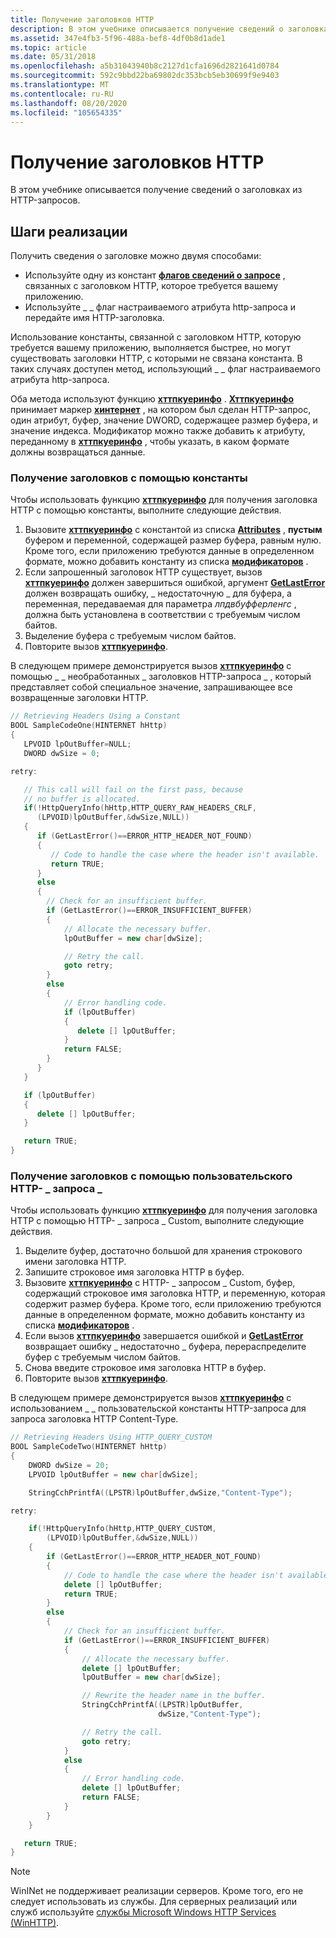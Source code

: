 ```yaml
---
title: Получение заголовков HTTP
description: В этом учебнике описывается получение сведений о заголовках из HTTP-запросов.
ms.assetid: 347e4fb3-5f96-488a-bef8-4df0b8d1ade1
ms.topic: article
ms.date: 05/31/2018
ms.openlocfilehash: a5b31043940b8c2127d1cfa1696d2821641d0784
ms.sourcegitcommit: 592c9bbd22ba69802dc353bcb5eb30699f9e9403
ms.translationtype: MT
ms.contentlocale: ru-RU
ms.lasthandoff: 08/20/2020
ms.locfileid: "105654335"
---
```

# <a name="retrieving-http-headers"></a>Получение заголовков HTTP

В этом учебнике описывается получение сведений о заголовках из HTTP-запросов.

## <a name="implementation-steps"></a>Шаги реализации

Получить сведения о заголовке можно двумя способами:

-   Используйте одну из констант [**флагов сведений о запросе**](query-info-flags.md) , связанных с заголовком HTTP, которое требуется вашему приложению.
-   Используйте \_ \_ флаг настраиваемого атрибута http-запроса и передайте имя HTTP-заголовка.

Использование константы, связанной с заголовком HTTP, которую требуется вашему приложению, выполняется быстрее, но могут существовать заголовки HTTP, с которыми не связана константа. В таких случаях доступен метод, использующий \_ \_ флаг настраиваемого атрибута http-запроса.

Оба метода используют функцию [**хттпкуеринфо**](/windows/desktop/api/Wininet/nf-wininet-httpqueryinfoa) . [**Хттпкуеринфо**](/windows/desktop/api/Wininet/nf-wininet-httpqueryinfoa) принимает маркер [**хинтернет**](appendix-a-hinternet-handles.md) , на котором был сделан HTTP-запрос, один атрибут, буфер, значение DWORD, содержащее размер буфера, и значение индекса. Модификатор можно также добавить к атрибуту, переданному в [**хттпкуеринфо**](/windows/desktop/api/Wininet/nf-wininet-httpqueryinfoa) , чтобы указать, в каком формате должны возвращаться данные.

### <a name="retrieving-headers-using-a-constant"></a>Получение заголовков с помощью константы

Чтобы использовать функцию [**хттпкуеринфо**](/windows/desktop/api/Wininet/nf-wininet-httpqueryinfoa) для получения заголовка HTTP с помощью константы, выполните следующие действия.

1.  Вызовите [**хттпкуеринфо**](/windows/desktop/api/Wininet/nf-wininet-httpqueryinfoa) с константой из списка [**Attributes**](query-info-flags.md) , **пустым** буфером и переменной, содержащей размер буфера, равным нулю. Кроме того, если приложению требуются данные в определенном формате, можно добавить константу из списка [**модификаторов**](query-info-flags.md) .
2.  Если запрошенный заголовок HTTP существует, вызов [**хттпкуеринфо**](/windows/desktop/api/Wininet/nf-wininet-httpqueryinfoa) должен завершиться ошибкой, аргумент [**GetLastError**](/windows/desktop/api/errhandlingapi/nf-errhandlingapi-getlasterror) должен возвращать ошибку, \_ недостаточную \_ для буфера, а переменная, передаваемая для параметра *лпдвбуфферленгс* , должна быть установлена в соответствии с требуемым числом байтов.
3.  Выделение буфера с требуемым числом байтов.
4.  Повторите вызов [**хттпкуеринфо**](/windows/desktop/api/Wininet/nf-wininet-httpqueryinfoa).

В следующем примере демонстрируется вызов [**хттпкуеринфо**](/windows/desktop/api/Wininet/nf-wininet-httpqueryinfoa) с помощью \_ \_ необработанных \_ заголовков HTTP-запроса \_ , который представляет собой специальное значение, запрашивающее все возвращенные заголовки HTTP.


```C++
// Retrieving Headers Using a Constant
BOOL SampleCodeOne(HINTERNET hHttp)
{
   LPVOID lpOutBuffer=NULL;
   DWORD dwSize = 0;

retry:

   // This call will fail on the first pass, because
   // no buffer is allocated.
   if(!HttpQueryInfo(hHttp,HTTP_QUERY_RAW_HEADERS_CRLF,
      (LPVOID)lpOutBuffer,&dwSize,NULL))
   {
      if (GetLastError()==ERROR_HTTP_HEADER_NOT_FOUND)
      {
         // Code to handle the case where the header isn't available.
         return TRUE;
      }
      else
      {
        // Check for an insufficient buffer.
        if (GetLastError()==ERROR_INSUFFICIENT_BUFFER)
        {
            // Allocate the necessary buffer.
            lpOutBuffer = new char[dwSize];

            // Retry the call.
            goto retry;
        }
        else
        {
            // Error handling code.
            if (lpOutBuffer)
            {
               delete [] lpOutBuffer;
            }
            return FALSE;
        }
      }
   }

   if (lpOutBuffer)
   {
      delete [] lpOutBuffer;
   }

   return TRUE;
}
```



### <a name="retrieving-headers-using-http_query_custom"></a>Получение заголовков с помощью пользовательского HTTP- \_ запроса \_

Чтобы использовать функцию [**хттпкуеринфо**](/windows/desktop/api/Wininet/nf-wininet-httpqueryinfoa) для получения заголовка HTTP с помощью HTTP- \_ запроса \_ Custom, выполните следующие действия.

1.  Выделите буфер, достаточно большой для хранения строкового имени заголовка HTTP.
2.  Запишите строковое имя заголовка HTTP в буфер.
3.  Вызовите [**хттпкуеринфо**](/windows/desktop/api/Wininet/nf-wininet-httpqueryinfoa) с HTTP- \_ запросом \_ Custom, буфер, содержащий строковое имя заголовка HTTP, и переменную, которая содержит размер буфера. Кроме того, если приложению требуются данные в определенном формате, можно добавить константу из списка [**модификаторов**](query-info-flags.md) .
4.  Если вызов [**хттпкуеринфо**](/windows/desktop/api/Wininet/nf-wininet-httpqueryinfoa) завершается ошибкой и [**GetLastError**](/windows/desktop/api/errhandlingapi/nf-errhandlingapi-getlasterror) возвращает ошибку \_ недостаточно \_ буфера, перераспределите буфер с требуемым числом байтов.
5.  Снова введите строковое имя заголовка HTTP в буфер.
6.  Повторите вызов [**хттпкуеринфо**](/windows/desktop/api/Wininet/nf-wininet-httpqueryinfoa).

В следующем примере демонстрируется вызов [**хттпкуеринфо**](/windows/desktop/api/Wininet/nf-wininet-httpqueryinfoa) с использованием \_ \_ пользовательской константы HTTP-запроса для запроса заголовка HTTP Content-Type.


```C++
// Retrieving Headers Using HTTP_QUERY_CUSTOM
BOOL SampleCodeTwo(HINTERNET hHttp)
{
    DWORD dwSize = 20;
    LPVOID lpOutBuffer = new char[dwSize];

    StringCchPrintfA((LPSTR)lpOutBuffer,dwSize,"Content-Type");

retry:

    if(!HttpQueryInfo(hHttp,HTTP_QUERY_CUSTOM,
        (LPVOID)lpOutBuffer,&dwSize,NULL))
    {
        if (GetLastError()==ERROR_HTTP_HEADER_NOT_FOUND)
        {
            // Code to handle the case where the header isn't available.
            delete [] lpOutBuffer;
            return TRUE;
        }
        else
        {
            // Check for an insufficient buffer.
            if (GetLastError()==ERROR_INSUFFICIENT_BUFFER)
            {
                // Allocate the necessary buffer.
                delete [] lpOutBuffer;
                lpOutBuffer = new char[dwSize];

                // Rewrite the header name in the buffer.
                StringCchPrintfA((LPSTR)lpOutBuffer,
                                 dwSize,"Content-Type");

                // Retry the call.
                goto retry;
            }
            else
            {
                // Error handling code.
                delete [] lpOutBuffer;
                return FALSE;
            }
        }
    }

   return TRUE;
}
```



> [!Note]  
> WinINet не поддерживает реализации серверов. Кроме того, его не следует использовать из службы. Для серверных реализаций или служб используйте [службы Microsoft Windows HTTP Services (WinHTTP)](/windows/desktop/WinHttp/winhttp-start-page).

 

 

 